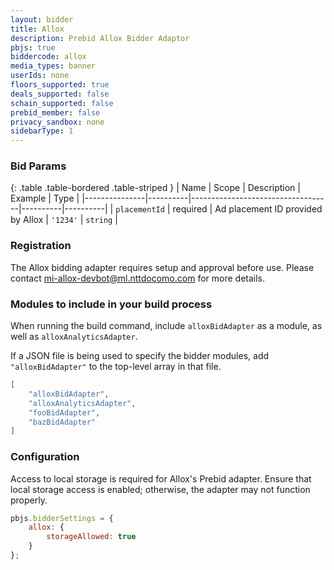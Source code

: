 ```yaml
---
layout: bidder
title: Allox
description: Prebid Allox Bidder Adaptor
pbjs: true
biddercode: allox
media_types: banner
userIds: none
floors_supported: true
deals_supported: false
schain_supported: false
prebid_member: false
privacy_sandbox: none
sidebarType: 1
---
```


### Bid Params

{: .table .table-bordered .table-striped }
| Name | Scope | Description | Example | Type |
|---------------|----------|-----------------------------------|----------|----------|
| `placementId` | required | Ad placement ID provided by Allox | `'1234'` | `string` |

### Registration

The Allox bidding adapter requires setup and approval before use. Please contact mi-allox-devbot@ml.nttdocomo.com for more details.

### Modules to include in your build process

When running the build command, include `alloxBidAdapter` as a module, as well as `alloxAnalyticsAdapter`.

If a JSON file is being used to specify the bidder modules, add `"alloxBidAdapter"`
to the top-level array in that file.

```json
[
    "alloxBidAdapter",
    "alloxAnalyticsAdapter",
    "fooBidAdapter",
    "bazBidAdapter"
]
```

### Configuration

Access to local storage is required for Allox's Prebid adapter. Ensure that local storage access is enabled; otherwise, the adapter may not function properly.
```js
pbjs.bidderSettings = {
    allox: {
        storageAllowed: true
    }
};
```
